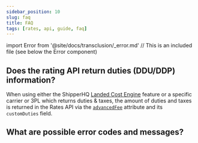 ```yaml
---
sidebar_position: 10
slug: faq
title: FAQ
tags: [rates, api, guide, faq]
---
```

import Error from '@site/docs/transclusion/_error.md' // This is an included file (see below the Error component)

## Does the rating API return duties (DDU/DDP) information?

When using either the ShipperHQ [Landed Cost Engine](https://docs.shipperhq.com/landed-cost-engine-configuration/) feature or a specific carrier or 3PL which returns duties & taxes, the amount of duties and taxes is returned in the Rates API via the [`advancedFee`](https://dev.shipperhq.com/rates-service/#definition-AdvancedFee) attribute and its `customDuties` field.

## What are possible error codes and messages?
[//]: # (ERROR CODES LIST)
[//]: # (This is an imported file - Do not modify directly this section)
[//]: # (Look for the import statement at the top of the file to have the path of the included file)
<Error components={props.components} />
